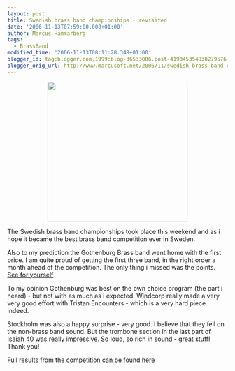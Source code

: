 ```yaml
---
layout: post
title: Swedish brass band championships - revisited
date: '2006-11-13T07:59:00.000+01:00'
author: Marcus Hammarberg
tags:
  - BrassBand
modified_time: '2006-11-13T08:11:28.348+01:00'
blogger_id: tag:blogger.com,1999:blog-36533086.post-419045354838279576
blogger_orig_url: http://www.marcusoft.net/2006/11/swedish-brass-band-championships.html
---
```


[<img
src="http://www.goteborgbrassband.org.se/images/GBB_SM_2006_BAND.jpg"
style="DISPLAY: block; MARGIN: 0px auto 10px; WIDTH: 320px; CURSOR: hand; TEXT-ALIGN: center"
data-border="0" />](http://www.goteborgbrassband.org.se/images/GBB_SM_2006_BAND.jpg)

<div>

The Swedish brass band championships took place this weekend and as i
hope it became the best brass band competition ever in Sweden.

</div>



Also to my prediction the Gothenburg Brass band went home with the first
price. I am quite proud of getting the first three band, in the right
order a month ahead of the competition. The only thing i missed was the
points. [See for
yourself](http://marcushammarberg.blogspot.com/2006/10/swedish-brass-band-championships.html)

<div>

</div>

<div>

</div>

<div>

</div>

<div>

</div>

<div>

To my opinion Gothenburg was best on the own choice program (the part i
heard) - but not with as much as i expected. Windcorp really made a very
very good effort with Tristan Encounters - which is a very hard piece
indeed.

</div>

<div>

</div>

<div>

</div>

<div>

</div>

<div>

</div>

<div>

Stockholm was also a happy surprise - very good. I believe that they
fell on the non-brass band sound. But the trombone section in the last
part of Isaiah 40 was really impressive. So loud, so rich in sound -
great stuff! Thank you!

</div>

<div>

</div>

<div>

Full results from the competition [can be found
here](http://www.brassband.se/main.php?page=77)

</div>
